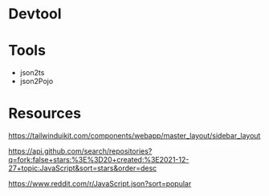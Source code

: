 # Devtool
# Tools
- json2ts
- json2Pojo
# Resources
https://tailwinduikit.com/components/webapp/master_layout/sidebar_layout

https://api.github.com/search/repositories?q=fork:false+stars:%3E%3D20+created:%3E2021-12-27+topic:JavaScript&sort=stars&order=desc

https://www.reddit.com/r/JavaScript.json?sort=popular